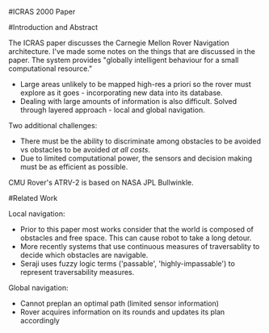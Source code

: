 #ICRAS 2000 Paper

#Introduction and Abstract

The ICRAS paper discusses the Carnegie Mellon Rover Navigation architecture.
I've made some notes on the things that are discussed in the paper. The system
provides "globally intelligent behaviour for a small computational resource."


* Large areas unlikely to be mapped high-res a priori so the rover must explore
  as it goes - incorporating new data into its database.
* Dealing with large amounts of information is also difficult. Solved through
  layered approach - local and global navigation.

Two additional challenges:
* There must be the ability to discriminate among obstacles to be avoided vs
  obstacles to be avoided *at all costs*.
* Due to limited computational power, the sensors and decision making must be
  as efficient as possible.

CMU Rover's ATRV-2 is based on NASA JPL Bullwinkle.


#Related Work

Local navigation: 

* Prior to this paper most works consider that the world is composed of obstacles
  and free space. This can cause robot to take a long detour.
* More recently systems that use continuous measures of traversablity to decide
  which obstacles are navigable.
* Seraji uses fuzzy logic terms ('passable', 'highly-impassable') to represent
  traversability measures.

Global navigation:

* Cannot preplan an optimal path (limited sensor information)
* Rover acquires information on its rounds and updates its plan accordingly

